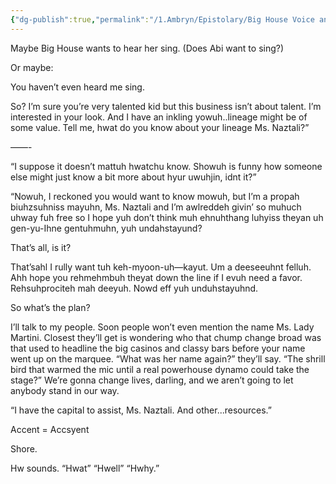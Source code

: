 ```yaml
---
{"dg-publish":true,"permalink":"/1.Ambryn/Epistolary/Big House Voice and Convo/"}
---
```



Maybe Big House wants to hear her sing. (Does Abi want to sing?)

Or maybe:

You haven’t even heard me sing.

So? I’m sure you’re very talented kid but this business isn’t about talent. I’m interested in your look. And I have an inkling yowuh..lineage might be of some value. Tell me, hwat do you know about your lineage Ms. Naztali?”

——-

“I suppose it doesn’t mattuh hwatchu know. Showuh is funny how someone else might just know a bit more about hyur uwuhjin, idnt it?”

“Nowuh, I reckoned you would want to know mowuh, but I’m a propah biuhzsuhniss mayuhn, Ms. Naztali and I’m awlreddeh givin’ so muhuch uhway fuh free so I hope yuh don’t think muh ehnuhthang luhyiss theyan uh gen-yu-Ihne gentuhmuhn, yuh undahstayund? 

That’s all, is it?

That’sahl I rully want tuh keh-myoon-uh—kayut. Um a deeseeuhnt felluh. Ahh hope you rehmehmbuh theyat down the line if I evuh need a favor. Rehsuhprociteh mah deeyuh. Nowd eff yuh unduhstayuhnd.

So what’s the plan?

I’ll talk to my people. Soon people won’t even mention the name Ms. Lady Martini. Closest they’ll get is wondering who that chump change broad was that used to headline the big casinos and classy bars before your name went up on the marquee. “What was her name again?” they’ll say. “The shrill bird that warmed the mic until a real powerhouse dynamo could take the stage?” We’re gonna change lives, darling, and we aren’t going to let anybody stand in our way.

“I have the capital to assist, Ms. Naztali. And other...resources.”

Accent = Accsyent

Shore. 

Hw sounds. “Hwat” “Hwell” “Hwhy.”